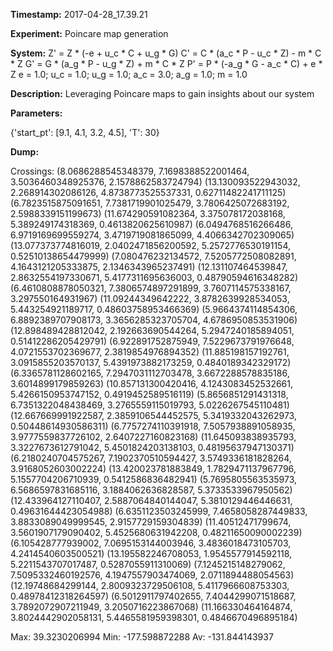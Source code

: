 **Timestamp:** 2017-04-28_17.39.21

**Experiment:** Poincare map generation

**System:**
Z' = Z * (-e + u_c * C + u_g * G) 
C' = C * (a_c * P - u_c * Z) - m * C * Z 
G' = G * (a_g * P - u_g * Z) + m * C * Z 
P' = P * (-a_g * G - a_c * C) + e * Z 
e = 1.0; u_c = 1.0; u_g = 1.0; a_c = 3.0; a_g = 1.0; m = 1.0

**Description:** Leveraging Poincare maps to gain insights about our system

**Parameters:**

{'start_pt': [9.1, 4.1, 3.2, 4.5], 'T': 30}

**Dump:**



Crossings:
(8.0686288545348379, 7.1698388522001464, 3.5036460348925376, 2.1578862583724794)
(13.130093522943032, 2.268914302086126, 4.8738773525537331, 0.62711482241711125)
(6.7823515875091651, 7.7381719901025479, 3.7806425072683192, 2.5988339151199673)
(11.674290591082364, 3.375078172038168, 5.389249174318369, 0.4613820625610987)
(6.0494768516266486, 6.9719169699559274, 3.4719719081865099, 4.4066342702309065)
(13.077373774816019, 2.0402471856200592, 5.2572776530191154, 0.52510138654479999)
(7.080476232134572, 7.5205772508082891, 4.1643121205333875, 2.1346343965237491)
(12.131107464539847, 2.8632554197330671, 5.4177311695636003, 0.48790594616348282)
(6.4610808878050321, 7.3806574897291899, 3.7607114575338167, 3.297550164931967)
(11.09244349642222, 3.8782639928534053, 5.443254921189717, 0.48603758953466369)
(5.9664374114854306, 6.8892389707908173, 3.3656285323705704, 4.6786950853531906)
(12.898489428812042, 2.192663690544264, 5.2947240185894051, 0.51412286205429791)
(6.922891752875949, 7.5229673791976648, 4.0721553702369677, 2.3819854976894352)
(11.885198157192761, 3.0915855203570137, 5.4391973882173259, 0.4840189342329172)
(6.3365781128602165, 7.2947031112703478, 3.6672288578835186, 3.6014899179859263)
(10.857131300420416, 4.1243083452532661, 5.4266150953747152, 0.4919452589516119)
(5.8656851291431318, 6.7351322048438469, 3.2765559115019793, 5.0226267545110481)
(12.667669991922587, 2.3859106544452575, 5.3419332043262973, 0.50448614930586311)
(6.7757274110391918, 7.5057938891058935, 3.9777559837726102, 2.6407227160823168)
(11.645093838935793, 3.3227673612791042, 5.4501824203138103, 0.48195637947130371)
(6.2180240704575267, 7.1902370510594427, 3.5749336181828264, 3.9168052603002224)
(13.420023781883849, 1.7829471137967796, 5.1557704206710939, 0.5412586836482941)
(5.7695805563535973, 6.5686597831685116, 3.1884062636828587, 5.3733533967950562)
(12.433964127110407, 2.5887064840144047, 5.3810129446446631, 0.49631644423054988)
(6.6351123503245999, 7.4658058287449833, 3.8833089049999545, 2.9157729159304839)
(11.40512471799674, 3.5601907179090402, 5.4525680631942208, 0.48211650090002239)
(6.105428777939002, 7.0695153144003946, 3.4836018473105703, 4.2414540603500521)
(13.195582246708053, 1.9545577914592118, 5.2211543707017487, 0.5287055911310069)
(7.1245215148279062, 7.5095332460192576, 4.1947557903474069, 2.0711894488054563)
(12.19748684299144, 2.8009323729506108, 5.4117966608753303, 0.48978412318264597)
(6.5012911797402655, 7.4044299071518687, 3.7892072907211949, 3.2050716223867068)
(11.166330464164874, 3.8024442902058131, 5.4465581959398301, 0.4846670496895184)

Max:
39.3230206994
Min:
-177.598872288
Av:
-131.844143937